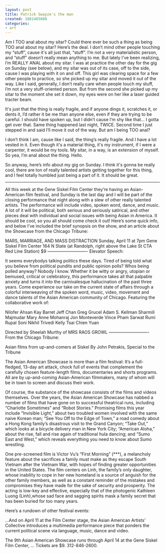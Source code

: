 ```yaml
---
layout: post
title: Patrick Swayze's the man
created: 1081465080
categories:
- art
---
```

Am I TOO anal about my sitar? Could there ever be such a thing as being TOO anal about my sitar? Here’s the deal. I don’t mind other people touching my “stuff”, cause it's all just that, “stuff”. I’m not a very materialistic person, and “stuff” doesn’t really mean anything to me. But lately I’ve been realizing, I’m REALLY ANAL about my sitar. I was at practice the other day for the gig on Sunday (see below), and my sitar was out of its case, off to the side, cause I was playing with it on and off. This girl was clearing space for a few other people to practice, so she picked up my sitar and moved it out of the way. Like I said, generally, I don’t really care when people touch my stuff, I’m not a very stuff-oriented person. But from the second she picked up my sitar to the moment she set it down, my eyes were on her like a laser guided tracter beam.

It's just that the thing is really fragile, and if anyone dings it, scratches it, or dents it, I’d rather it be me than anyone else, even if they are trying to be careful. I should have spoken up, but I didn’t cause I’m shy like that... I gotta get over that. Same thing happened last night, TWICE. Second time I just stepped in and said I’ll move it out of the way. But am I being TOO anal?

I don’t think I am, cause like I said, the thing’s really fragile. And I have a lot vested in it. Even though it's a material thing, it's my instrument, if I were a carpenter, it would be my tools. My sitar, in a way, is an extension of myself. So yea, I’m anal about the thing. Hello.

So anyway, here’s info about my gig on Sunday. I think it's gonna be really cool, there are ton of really talented artists getting together for this thing, and I feel totally humbled just being a part of it. It should be great.

************************************
All this week at the Gene Siskel Film Center they’re having an Asian-American film festival, and Sunday is the last day and I will be part of the closing performance that night along with a slew of other really talented artists. The performance will include video, spoken word, dance, and music. A lot of it will be political, both serious and seriously satirical, and other pieces deal with individual and social issues with being Asian in America. It should be cool, so you all should come check it out! Here’s some quick info, and below I’ve included the brief synopsis on the show, and an article about the Showcase from the Chicago Tribune:

MARS, MARRIAGE, AND MASS DISTRACTION
Sunday, April 11 at 7pm
Gene Siskel Film Center
164 N State
(at Randolph, right above the Lake St CTA Red Line Station)
$9
—————————-
Elevator Speech:

It seems everybodys talking politics these days. Tired of being told what you believe from political pundits and public opinion polls? Whos being polled anyway? Nobody I know. Whether it be witty or angry, utopian or bemused, critical or celebratory, this performance takes all that palpable anxiety and turns it into the carnivalesque hallucination of the past three years. Come experience our take on the current state of affairs through a colorful interweaving of the spoken word, music, video, movement and dance talents of the Asian American community of Chicago. Featuring the collaborative work of:

Nilofer Ahsan
Kay Barret
Jeff Chan
Greg Grucel
Adam S. Kellman
Sharmili Majmudar
Mary Anne Mohanraj
Jon Monteverde
Vince Pham
Sarwat Rumi
Rupal Soni
Nikhil Trivedi
Kelly Tsai
Chien Yuan

Directed by Sheelah Murthy of MRS RAOS GROWL
—————————-
From the Chicago Tribune:

Asian films from up-and-comers at Siskel By John Petrakis, Special to the Tribune

The Asian American Showcase is more than a film festival: It’s a full-fledged, 13-day art attack, chock full of events that complement the carefully chosen feature-length films, documentaries and shorts programs. All are by up-and-coming Asian-American filmmakers, many of whom will be in town to screen and discuss their work.

Of course, the substance of the showcase consists of the films and videos themselves. Over the years, the Asian American Showcase has nabbed a number of films that have gone on to successful theatrical runs, including “Charlotte Sometimes” and “Robot Stories.” Promising films this year include “Invisible Light,” about two troubled women involved with the same naive Korean man; “See You Off to the Edge of Town,” a road comedy about a Hong Kong family’s disastrous visit to the Grand Canyon; “Take Out,” which looks at a bicycle delivery man in New York City; “American Aloha,” about the rise, fall and rise again of traditional hula dancing; and “Sumo East and West,” which reveals everything you need to know about Sumo wrestling.

One pre-screened film is Victor Vu’s “First Morning” (***), a melancholy feature about the sacrifices a family must make as they escape South Vietnam after the Vietnam War, with hopes of finding greater opportunities in the United States. The film centers on Linh, the family’s only daughter, whose inability to cope in her new homeland is a source of anguish for the other family members, as well as a constant reminder of the mistakes and compromises they have made for the sake of security and prosperity. The acting is low-key and effective, especially that of the photogenic Kathleen Luong (Linh),whose sad face and sagging spirits mask a family secret that has been buried for too many years.

Here’s a rundown of other festival events:

...And on April 11 at the Film Center stage, the Asian American Artists’ Collective introduces a multimedia performance piece that ponders the current political scene via language, music, dance and video.

The 9th Asian American Showcase runs through April 14 at the Gene Siskel Film Center, ... Tickets are $9. 312-846-2600.
